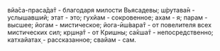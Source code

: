 вйа̄са-праса̄да̄т - благодаря милости Вьясадевы; ш́рутава̄н - услышавший; этат - это; гухйам - сокровенное; ахам - я; парам - высшее; йогам - мистическое; йога-ӣш́вара̄т - от повелителя всех мистических сил; кр̣шн̣а̄т - от Кришны; са̄кша̄т - непосредственно; катхайатах̣ - рассказанное; свайам - сам.